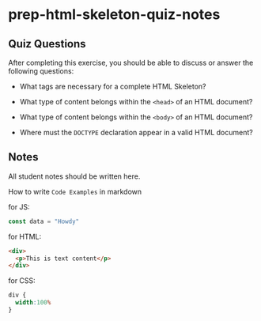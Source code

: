 # prep-html-skeleton-quiz-notes

## Quiz Questions

After completing this exercise, you should be able to discuss or answer the following questions:

- What tags are necessary for a complete HTML Skeleton?
<!--Tages that are necessary for completing HTML Skeleton are <!DOCTYPE>, <html>, <head>, <title>, and <body>-->
- What type of content belongs within the `<head>` of an HTML document?
<!--Meta information such as a title or link tag belongs in the head of an html document>-->
- What type of content belongs within the `<body>` of an HTML document?
<!--Any information we want to display belongs within the bidy of the html document.-->
- Where must the `DOCTYPE` declaration appear in a valid HTML document?
<!--The DOCTYPE declaration must appear at the beginning of a document in order to be considered valid-->
## Notes

All student notes should be written here.


How to write `Code Examples` in markdown

for JS:
```javascript
const data = "Howdy"
```

for HTML:
```html
<div>
  <p>This is text content</p>
</div>
```

for CSS:
```css
div {
  width:100%
}
```
